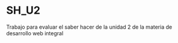 # SH_U2
Trabajo para evaluar el saber hacer de la unidad 2 de la materia de desarrollo web integral 
